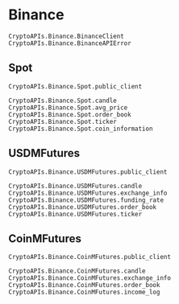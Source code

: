 # Binance

```@docs
CryptoAPIs.Binance.BinanceClient
CryptoAPIs.Binance.BinanceAPIError
```

## Spot

```@docs
CryptoAPIs.Binance.Spot.public_client
```

```@docs
CryptoAPIs.Binance.Spot.candle
CryptoAPIs.Binance.Spot.avg_price
CryptoAPIs.Binance.Spot.order_book
CryptoAPIs.Binance.Spot.ticker
CryptoAPIs.Binance.Spot.coin_information
```

## USDMFutures

```@docs
CryptoAPIs.Binance.USDMFutures.public_client
```

```@docs
CryptoAPIs.Binance.USDMFutures.candle
CryptoAPIs.Binance.USDMFutures.exchange_info
CryptoAPIs.Binance.USDMFutures.funding_rate
CryptoAPIs.Binance.USDMFutures.order_book
CryptoAPIs.Binance.USDMFutures.ticker
```

## CoinMFutures

```@docs
CryptoAPIs.Binance.CoinMFutures.public_client
```

```@docs
CryptoAPIs.Binance.CoinMFutures.candle
CryptoAPIs.Binance.CoinMFutures.exchange_info
CryptoAPIs.Binance.CoinMFutures.order_book
CryptoAPIs.Binance.CoinMFutures.income_log
```
